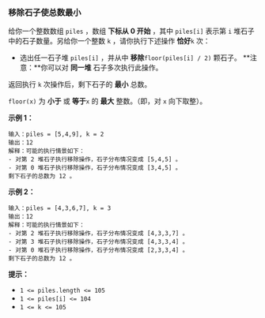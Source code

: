 ### 移除石子使总数最小 ###
给你一个整数数组 `piles` ，数组 **下标从 0 开始** ，其中 `piles[i]` 表示第 `i` 堆石子中的石子数量。另给你一个整数 `k` ，请你执行下述操作 **恰好**`k` 次：

* 选出任一石子堆 `piles[i]` ，并从中 **移除**`floor(piles[i] / 2)` 颗石子。
**注意：**你可以对 **同一堆** 石子多次执行此操作。

返回执行 `k` 次操作后，剩下石子的 **最小** 总数。

`floor(x)` 为 **小于** 或 **等于**`x` 的 **最大** 整数。（即，对 `x` 向下取整）。



**示例 1：**

```
输入：piles = [5,4,9], k = 2
输出：12
解释：可能的执行情景如下：
- 对第 2 堆石子执行移除操作，石子分布情况变成 [5,4,5] 。
- 对第 0 堆石子执行移除操作，石子分布情况变成 [3,4,5] 。
剩下石子的总数为 12 。
```

**示例 2：**

```
输入：piles = [4,3,6,7], k = 3
输出：12
解释：可能的执行情景如下：
- 对第 2 堆石子执行移除操作，石子分布情况变成 [4,3,3,7] 。
- 对第 3 堆石子执行移除操作，石子分布情况变成 [4,3,3,4] 。
- 对第 0 堆石子执行移除操作，石子分布情况变成 [2,3,3,4] 。
剩下石子的总数为 12 。
```



**提示：**

* `1 <= piles.length <= 105`
* `1 <= piles[i] <= 104`
* `1 <= k <= 105`

